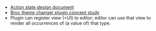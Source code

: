 - [Action state design document](https://docs.google.com/document/d/16qY4NGVOHu8mvInVD-ddTajZYSsFvFBvQON_hmyHGfo/edit?usp=drivesdk)
- [Broc theme changer plugin concept study](https://gist.github.com/lukewilliamboswell/1b921641e7d68457ba88d81747c1bd44)
- Plugin can register view (=UI) to editor; editor can use that view to render all occurrences of (a value of) that type.